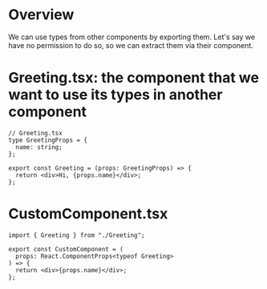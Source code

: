 # Overview

We can use types from other components by exporting them. Let's say we have no permission to do so, so we can extract them via their component.

# Greeting.tsx: the component that we want to use its types in another component

```tsx
// Greeting.tsx
type GreetingProps = {
  name: string;
};

export const Greeting = (props: GreetingProps) => {
  return <div>Hi, {props.name}</div>;
};
```

# CustomComponent.tsx

```tsx
import { Greeting } from "./Greeting";

export const CustomComponent = (
  props: React.ComponentProps<typeof Greeting>
) => {
  return <div>{props.name}</div>;
};
```
